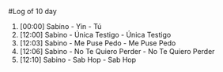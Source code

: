 #Log of 10 day

1. [00:00] Sabino - Yin - Tú
1. [12:00] Sabino - Única Testigo - Única Testigo
1. [12:03] Sabino - Me Puse Pedo - Me Puse Pedo
1. [12:06] Sabino - No Te Quiero Perder - No Te Quiero Perder
1. [12:10] Sabino - Sab Hop - Sab Hop
